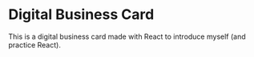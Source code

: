 # Digital Business Card

This is a digital business card made with React to introduce myself (and practice React).

